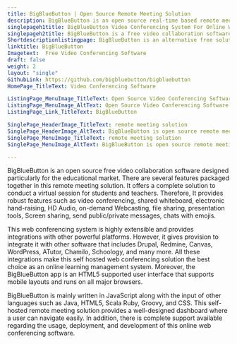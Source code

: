```yaml
---
title: BigBlueButton | Open Source Remote Meeting Solution
description: BigBlueButton is an open source real-time based remote meeting solution. It offers powerful features such as multi-user whiteboard, shared notes and more.
singlepageh1title: BigBlueButton Video Conferencing System For Online Webinars
singlepageh2title: BigBlueButton is a free video collaboration software that provides seamless integration with popular platforms such as Drupal, WordPress, Redmine, and Canvas.
Shortdescriptionlistingpage: BigBlueButton is an alternative free solution for web conferencing services that offers integrations with popular platforms such as Drupal, WordPress, and more.
linktitle: BigBlueButton
Imagetext:  Free Video Conferencing Software
draft: false
weight: 2
layout: "single"
GithubLink: https://github.com/bigbluebutton/bigbluebutton
HomePage_TitleText: Video Conferencing Software

ListingPage_MenuImage_TitleText: Open Source Video Conferencing Software
ListingPage_MenuImage_AltText: Open Source Video Conferencing Software
ListingPage_Link_TitleText: BigBlueButton

SinglePage_HeaderImage_TitleText: remote meeting solution
SinglePage_HeaderImage_AltText: BigBlueButton is open source remote meeting solution
SinglePage_MenuImage_TitleText: remote meeting solution
SinglePage_MenuImage_AltText: BigBlueButton is open source remote meeting solution

---
```


BigBlueButton is an open source free video collaboration software designed particularly for the educational market. There are several features packaged together in this remote meeting solution. It offers a complete solution to conduct a virtual session for students and teachers. Therefore, It provides robust features such as video conferencing, shared whiteboard, electronic hand-raising, HD Audio, on-demand Webcasting, file sharing, presentation tools, Screen sharing, send public/private messages, chats with emojis.

This web conferencing system is highly extensible and provides integrations with other powerful platforms. However, it gives provision to integrate it with other software that includes Drupal, Redmine, Canvas, WordPress, ATutor, Chamilo, Schoology, and many more. All these integrations make this self hosted web conferencing solution the best choice as an online learning management system. Moreover, the BigBlueButton app is an HTML5 supported user interface that supports mobile layouts and runs on all major browsers.

BigBlueButton is mainly written in JavaScript along with the input of other languages such as Java, HTML5, Scala Ruby, Groovy, and CSS. This self-hosted remote meeting solution provides a well-designed dashboard where a user can navigate easily. In addition, there is complete support available regarding the usage, deployment, and development of this online web conferencing software.
